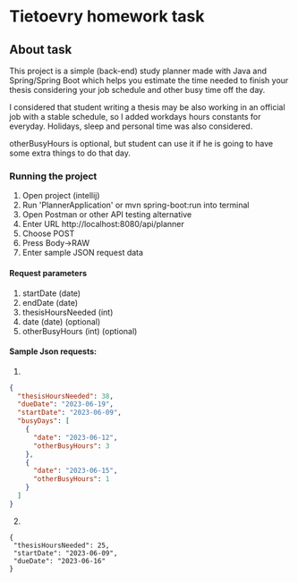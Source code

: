 # Tietoevry homework task

## About task
This project is a simple (back-end) study planner made with Java and Spring/Spring Boot which helps you estimate the time needed to finish your thesis considering your job schedule and other busy time off the day.

I considered that student writing a thesis may be also working in an official job with a stable schedule, so I added workdays hours constants for everyday. Holidays, sleep and personal time was also considered.

otherBusyHours is optional, but student can use it if he is going to have some extra things to do that day.

### Running the project
1. Open project (intellij)
2. Run 'PlannerApplication' or mvn spring-boot:run into terminal
3. Open Postman or other API testing alternative
4. Enter URL http://localhost:8080/api/planner
5. Choose POST
6. Press Body->RAW
7. Enter sample JSON request data

#### Request parameters
1. startDate (date)
2. endDate (date)
3. thesisHoursNeeded (int)
4. date (date) (optional)
5. otherBusyHours (int) (optional)

#### Sample Json requests:
1.
```json
{
  "thesisHoursNeeded": 38,
  "dueDate": "2023-06-19",
  "startDate": "2023-06-09",
  "busyDays": [
    {
      "date": "2023-06-12",
      "otherBusyHours": 3
    },
    {
      "date": "2023-06-15",
      "otherBusyHours": 1
    }
  ]
}
```
 2.
 ```jso
{
  "thesisHoursNeeded": 25,
  "startDate": "2023-06-09",
  "dueDate": "2023-06-16"
}
```

